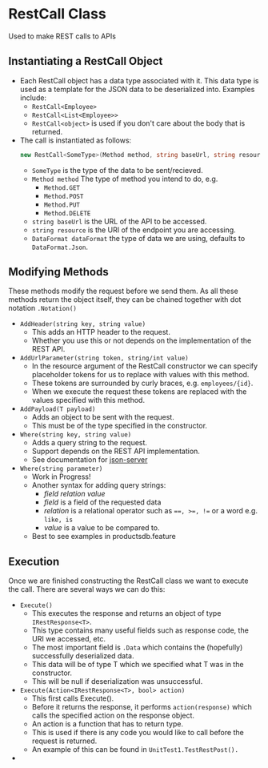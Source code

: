 # RestCall Class
Used to make REST calls to APIs

## Instantiating a RestCall<T> Object
* Each RestCall object has a data type associated with it. This data type is used as a template for the JSON data to be deserialized into. Examples include:
  * `RestCall<Employee>`
  * `RestCall<List<Employee>>`
  * `RestCall<object>` is used if you don't care about the body that is returned.
* The call is instantiated as follows:
    ```C#
    new RestCall<SomeType>(Method method, string baseUrl, string resource, DataFormat dataFormat = DataFormat.Json)`
    ```
  * `SomeType` is the type of the data to be sent/recieved.
  * `Method method` The type of method you intend to do, e.g.
    * `Method.GET`
    * `Method.POST`
    * `Method.PUT`
    * `Method.DELETE`
  * `string baseUrl` is the URL of the API to be accessed.
  * `string resource` is the URI of the endpoint you are accessing.
  * `DataFormat dataFormat` the type of data we are using, defaults to `DataFormat.Json`.

## Modifying Methods
These methods modify the request before we send them. As all these methods return the object itself, they can be chained together with dot notation `.Notation()`
* `AddHeader(string key, string value)`
  * This adds an HTTP header to the request.
  * Whether you use this or not depends on the implementation of the REST API.
* `AddUrlParameter(string token, string/int value)`
  * In the resource argument of the RestCall constructor we can specify placeholder tokens for us to replace with values with this method.
  * These tokens are surrounded by curly braces, e.g. `employees/{id}`.
  * When we execute the request these tokens are replaced with the values specified with this method.
* `AddPayload(T payload)`
  * Adds an object to be sent with the request.
  * This must be of the type specified in the constructor.
* `Where(string key, string value)`
  * Adds a query string to the request.
  * Support depends on the REST API implementation.
  * See documentation for [json-server](https://github.com/typicode/json-server)
* `Where(string parameter)`
  * Work in Progress!
  * Another syntax for adding query strings:
    * *field relation value*
    * *field* is a field of the requested data
    * *relation* is a relational operator such as `==, >=, !=` or a word e.g. `like, is`
    * *value* is a value to be compared to.
  * Best  to see examples in productsdb.feature


## Execution
Once we are finished constructing the RestCall class we want to execute the call. There are several ways we can do this:
* `Execute()`
  * This executes the response and returns an object of type `IRestResponse<T>`.
  * This type contains many useful fields such as response code, the URI we accessed, etc.
  * The most important field is `.Data` which contains the (hopefully) successfully deserialized data.
  * This data will be of type T which we specified what T was in the constructor.
  * This will be null if deserialization was unsuccessful.
* `Execute(Action<IRestResponse<T>, bool> action)`
  * This first calls Execute().
  * Before it returns the response, it performs `action(response)` which calls the specified action on the response object.
  * An action is a function that has to return type.
  * This is used if there is any code you would like to call before the request is returned.
  * An example of this can be found in `UnitTest1.TestRestPost().`
* 